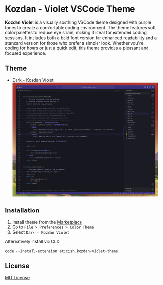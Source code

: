 # Kozdan - Violet VSCode Theme

**Kozdan Violet** is a visually soothing VSCode theme designed with purple tones to create a comfortable coding environment. The theme features soft color palettes to reduce eye strain, making it ideal for extended coding sessions. It includes both a bold font version for enhanced readability and a standard version for those who prefer a simpler look. Whether you're coding for hours or just a quick edit, this theme provides a pleasant and focused experience.

## Theme

- Dark - Kozdan Violet
  ![Dark Violet](dark-violet.jpeg)

## Installation

1. Install theme from the [Marketplace](https://marketplace.visualstudio.com/items?itemName=aticish.kozdan-violet-theme)
2. Go to `File > Preferences > Color Theme`
3. Select `Dark - Kozdan Violet`

Alternatively install via CLI:
```
code --install-extension aticish.kozdan-violet-theme
```

## License

[MIT License](LICENSE)
